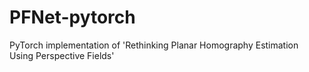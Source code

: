 # PFNet-pytorch
PyTorch implementation of 'Rethinking Planar Homography Estimation Using Perspective Fields'
